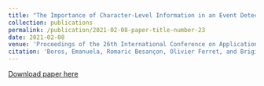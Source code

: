 ```yaml
---
title: "The Importance of Character-Level Information in an Event Detection Model"
collection: publications
permalink: /publication/2021-02-08-paper-title-number-23
date: 2021-02-08
venue: 'Proceedings of the 26th International Conference on Applications of Natural Language to Information Systems (NLDB)'
citation: 'Boros, Emanuela, Romaric Besançon, Olivier Ferret, and Brigitte Grau. "The Importance of Character-Level Information in an Event Detection Model." In International Conference on Applications of Natural Language to Information Systems, pp. 119-131. Springer, Cham, 2021. Online.'
---
```


[Download paper here](https://link.springer.com/chapter/10.1007/978-3-030-80599-9_11)



